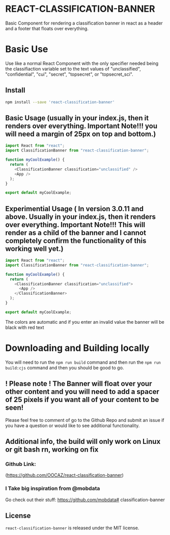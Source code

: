 # REACT-CLASSIFICATION-BANNER

Basic Component for rendering a classification banner in react as a header and a footer that floats over everything.

# Basic Use

Use like a normal React Component with the only specifier needed being the classifiaction variable set to the text values of "unclassified", "confidential", "cui", "secret", "topsecret", or "topsecret_sci".

## Install

```bash
npm install --save 'react-classification-banner'
```

## Basic Usage (usually in your index.js, then it renders over everything. Important Note!!! you will need a margin of 25px on top and bottom.)

```js
import React from "react";
import ClassificationBanner from "react-classification-banner";

function myCoolExample() {
  return (
    <ClassificationBanner classification="unclassified" />
    <App />
  );
}

export default myCoolExample;
```

## Experimential Usage ( In version 3.0.11 and above. Usually in your index.js, then it renders over everything. Important Note!!! This will render as a child of the banner and I cannot completely confirm the functionality of this working well yet.)

```js
import React from "react";
import ClassificationBanner from "react-classification-banner";

function myCoolExample() {
  return (
    <ClassificationBanner classification="unclassified">
      <App />
    </ClassificationBanner>
  );
}

export default myCoolExample;
```

The colors are automatic and if you enter an invalid value the banner will be black with red text

# Downloading and Building locally

You will need to run the `npm run build` command and then run the `npm run build:cjs` command and then you should be good to go.

## ! Please note ! The Banner will float over your other content and you will need to add a spacer of 25 pixels if you want all of your content to be seen!

Please feel free to comment of go to the Github Repo and submit an issue if you have a question or would like to see additional functionality.

## Additional info, the build will only work on Linux or git bash rn, working on fix

### Github Link:

(https://github.com/OOCAZ/react-classification-banner)

### I Take big inspiration from @mobdata

Go check out their stuff: https://github.com/mobdata# classification-banner

## License

`react-classification-banner` is released under the MIT license.
